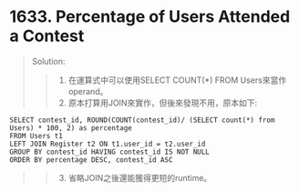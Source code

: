 # 1633. Percentage of Users Attended a Contest
> Solution:
>> 1. 在運算式中可以使用SELECT COUNT(*) FROM Users來當作operand。  
>> 2. 原本打算用JOIN來實作，但後來發現不用，原本如下:
```
SELECT contest_id, ROUND(COUNT(contest_id)/ (SELECT count(*) from Users) * 100, 2) as percentage
FROM Users t1
LEFT JOIN Register t2 ON t1.user_id = t2.user_id
GROUP BY contest_id HAVING contest_id IS NOT NULL
ORDER BY percentage DESC, contest_id ASC
```
>> 3. 省略JOIN之後還能獲得更短的runtime。
